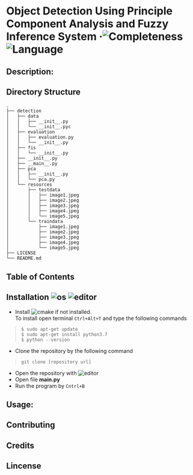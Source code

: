 # Object Detection Using Principle Component Analysis and Fuzzy Inference System &middot;![Completeness](https://img.shields.io/badge/completeness-0.5-green.svg) ![Language](https://img.shields.io/badge/python-3.7-blue.svg)

## Description:

## Directory Structure
```
.
├── detection
│   ├── data
│   │   ├── __init__.py
│   │   └── __init__.pyc
│   ├── evaluation
│   │   ├── evaluation.py
│   │   └── __init__.py
│   ├── fis
│   │   └── __init__.py
│   ├── __init__.py
│   ├── __main__.py
│   ├── pca
│   │   ├── __init__.py
│   │   └── pca.py
│   └── resources
│       ├── testdata
│       │   ├── image1.jpeg
│       │   ├── image2.jpeg
│       │   ├── image3.jpeg
│       │   ├── image4.jpeg
│       │   └── image5.jpeg
│       └── traindata
│           ├── image1.jpeg
│           ├── image2.jpeg
│           ├── image3.jpeg
│           ├── image4.jpeg
│           └── image5.jpeg
├── LICENSE
└── README.md
```

## Table of Contents

## Installation ![os](https://img.shields.io/badge/os-linux-orange) ![editor](https://img.shields.io/badge/sublime_text-3-blue)
* Install ![cmake](https://img.shields.io/badge/python-3.7-blue) if not installed. <br>
To install open terminal `Ctrl+Alt+T` and type the following commands<br>
> `$ sudo apt-get update` <br>
> `$ sudo apt-get install python3.7` <br>
> `$ python --version` <br>
* Clone the repository by the following command <br>
> `git clone [repository url]` <br>
* Open the repository with ![editor](https://img.shields.io/badge/sublime_text-3-blue) <br>
* Open file **__main__.py** <br> 
* Run the program by `Cntrl+B` <br>

## Usage:

## Contributing

## Credits

## Lincense
